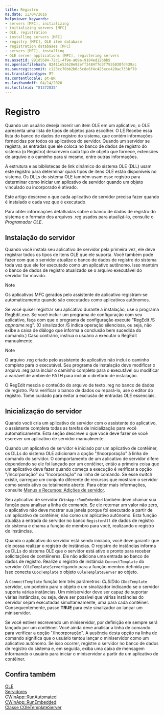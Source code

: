 ```yaml
---
title: Registro
ms.date: 11/04/2016
helpviewer_keywords:
- servers [MFC], initializing
- initializing servers [MFC]
- OLE, registration
- installing servers [MFC]
- registry [MFC], OLE item database
- registration databases [MFC]
- servers [MFC], installing
- OLE server applications [MFC], registering servers
ms.assetid: 991d5684-72c1-4f9e-a09a-9184ed12bbb9
ms.openlocfilehash: 82411e53620e92eff3484f7d3f7955030fd439ac
ms.sourcegitcommit: c123cc76bb2b6c5cde6f4c425ece420ac733bf70
ms.translationtype: MT
ms.contentlocale: pt-BR
ms.lasthandoff: 04/14/2020
ms.locfileid: "81372835"
---
```

# <a name="registration"></a>Registro

Quando um usuário deseja inserir um item OLE em um aplicativo, o OLE apresenta uma lista de tipos de objetos para escolher. O LE Recebe essa lista do banco de dados de registro do sistema, que contém informações fornecidas por todos os aplicativos do servidor. Quando um servidor se registra, as entradas que ele coloca no banco de dados de registro do sistema (o Registro) descrevem cada tipo de objeto que fornece, extensões de arquivo e o caminho para si mesmo, entre outras informações.

A estrutura e as bibliotecas de link dinâmico do sistema OLE (DLL) usam este registro para determinar quais tipos de itens OLE estão disponíveis no sistema. Os DLLs do sistema OLE também usam esse registro para determinar como iniciar um aplicativo de servidor quando um objeto vinculado ou incorporado é ativado.

Este artigo descreve o que cada aplicativo de servidor precisa fazer quando é instalado e cada vez que é executado.

Para obter informações detalhadas sobre o banco de dados de registro do sistema e o formato dos arquivos .reg usados para atualizá-lo, consulte o *Programador OLE*.

## <a name="server-installation"></a><a name="_core_server_installation"></a>Instalação do servidor

Quando você instala seu aplicativo de servidor pela primeira vez, ele deve registrar todos os tipos de itens OLE que ele suporta. Você também pode fazer com que o servidor atualize o banco de dados de registro do sistema toda vez que ele for executado como um aplicativo autônomo. Isso mantém o banco de dados de registro atualizado se o arquivo executável do servidor for movido.

> [!NOTE]
> Os aplicativos MFC gerados pelo assistente de aplicativo registram-se automaticamente quando são executados como aplicativos autônomos.

Se você quiser registrar seu aplicativo durante a instalação, use o programa RegEdit.exe. Se você incluir um programa de configuração com seu aplicativo, faça com que o programa de configuração execute "RegEdit /S *appname*.reg". (O sinalizador /S indica operação silenciosa, ou seja, não exibe a caixa de diálogo que informa a conclusão bem sucedida do comando.) Caso contrário, instrua o usuário a executar o RegEdit manualmente.

> [!NOTE]
> O arquivo .reg criado pelo assistente do aplicativo não inclui o caminho completo para o executável. Seu programa de instalação deve modificar o arquivo .reg para incluir o caminho completo para o executável ou modificar a variável de ambiente PATH para incluir o diretório de instalação.

O RegEdit mescla o conteúdo do arquivo de texto .reg no banco de dados de registro. Para verificar o banco de dados ou repará-lo, use o editor do registro. Tome cuidado para evitar a exclusão de entradas OLE essenciais.

## <a name="server-initialization"></a><a name="_core_server_initialization"></a>Inicialização do servidor

Quando você cria um aplicativo de servidor com o assistente do aplicativo, o assistente completa todas as tarefas de inicialização para você automaticamente. Esta seção descreve o que você deve fazer se você escrever um aplicativo de servidor manualmente.

Quando um aplicativo de servidor é iniciado por um aplicativo de contêiner, os DLLs do sistema OLE adicionam a opção "/Incorporação" à linha de comando do servidor. O comportamento de um aplicativo de servidor difere dependendo se ele foi lançado por um contêiner, então a primeira coisa que um aplicativo deve fazer quando começa a execução é verificar a opção "/Incorporação" ou "Incorporação" na linha de comando. Se esse switch existir, carregue um conjunto diferente de recursos que mostram o servidor como sendo ativo ou totalmente aberto. Para obter mais informações, consulte [Menus e Recursos: Adições de servidor](../mfc/menus-and-resources-server-additions.md).

Seu aplicativo de servidor `CWinApp::RunEmbedded` também deve chamar sua função para analisar a linha de comando. Se ele retornar um valor não zero, o aplicativo não deve mostrar sua janela porque foi executado a partir de um aplicativo de contêiner, não como um aplicativo autônomo. Esta função atualiza a entrada do servidor no banco `RegisterAll` de dados de registro do sistema e chama a função de membro para você, realizando o registro de instâncias.

Quando o aplicativo do servidor está sendo iniciado, você deve garantir que ele possa realizar o registro de instâncias. O registro de instâncias informa os DLLs do sistema OLE que o servidor está ativo e pronto para receber solicitações de contêineres. Ele não adiciona uma entrada ao banco de dados de registro. Realize o registro de instância `ConnectTemplate` do servidor `COleTemplateServer`ligando para a função membro definida por . Isso conecta `CDocTemplate` o objeto `COleTemplateServer` ao objeto.

A `ConnectTemplate` função tem três parâmetros: *CLSID*do `CDocTemplate` servidor, um ponteiro para o objeto e um sinalizador indicando se o servidor suporta várias instâncias. Um miniservidor deve ser capaz de suportar várias instâncias, ou seja, deve ser possível que várias instâncias do servidor sejam executadas simultaneamente, uma para cada contêiner. Consequentemente, passe **TRUE** para este sinalizador ao lançar um miniservidor.

Se você estiver escrevendo um miniservidor, por definição ele sempre será lançado por um contêiner. Você ainda deve analisar a linha de comando para verificar a opção "/Incorporação". A ausência desta opção na linha de comando significa que o usuário tentou lançar o miniservidor como um aplicativo autônomo. Se isso ocorrer, registre o servidor no banco de dados de registro do sistema e, em seguida, exiba uma caixa de mensagem informando o usuário para iniciar o miniservidor a partir de um aplicativo de contêiner.

## <a name="see-also"></a>Confira também

[OLE](../mfc/ole-in-mfc.md)<br/>
[Servidores](../mfc/servers.md)<br/>
[CWinApp::RunAutomated](../mfc/reference/cwinapp-class.md#runautomated)<br/>
[CWinApp::RunEmbedded](../mfc/reference/cwinapp-class.md#runembedded)<br/>
[Classe COleTemplateServer](../mfc/reference/coletemplateserver-class.md)
